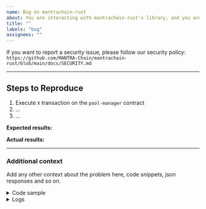 ```yaml
---
name: Bug on mantrachain-rust
about: You are interacting with mantrachain-rust's library, and you are getting an unexpected behavior, an exception, or something looks wrong.
title: ""
labels: "bug"
assignees: ""
---
```


<!-- Thank you for using mantrachain-rust!

     If you are looking for support, please check out our documentation
     or consider asking a question on Discord's dev channel:
      * https://mantra.zone/
      * https://discord.com/channels/1143334664757588050

     If you have found a bug or if our documentation doesn't have an answer
     to what you're looking for, then fill out the template below.
-->

If you want to report a security issue, please follow our security policy: `https://github.com/MANTRA-Chain/mantrachain-rust/blob/main/docs/SECURITY.md`

---

## Steps to Reproduce

<!-- Please include full steps to reproduce so that we can reproduce the problem. -->

1. Execute `X` transaction on the `pool-manager` contract <!-- (see "Code sample" section below) -->
2. ... <!-- describe steps to demonstrate bug -->
3. ... <!-- for example "Query X data and get an exception" -->

**Expected results:** <!-- what did you expect to happen? -->

**Actual results:** <!-- what did you actually happen? -->

---

### Additional context

Add any other context about the problem here, code snippets, json responses and so on.

<details>
<summary>Code sample</summary>

<!--
      If case you are working on a smart contract, please attach a minimal reproducible
      sample that shows the problem and attach it below between the lines with the backticks.
-->

```rust

```

</details>

<details>
  <summary>Logs</summary>

<!--
      Paste the log output below between the lines with the backticks, whether it is
      from compilation or executing a query on chain.

      Please see if the error message includes enough information
      to explain how to solve the issue.
-->

```

```

</details>

<!--
      Consider also attaching screenshots and/or videos to better
      illustrate the issue.

      You can upload them directly on GitHub.
      Beware that video file size is limited to 10MB.
-->
